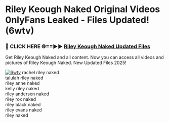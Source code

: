 # Riley Keough Naked Original Videos 0nlyFans Leaked - Files Updated! (6wtv)

<h3>🔴 CLICK HERE 🌐==►► <a href="https://tinyurl.com/up5wt9bj" rel="nofollow">Riley Keough Naked Updated Files</a></h3>

Get Riley Keough Naked and all content. Now you can access all videos and pictures of Riley Keough Naked. New Updated Files 2025!

[![6wtv](https://i.imgur.com/ABiUzMV.gif)](https://tinyurl.com/up5wt9bj)
rachel riley naked<br>
talulah riley naked<br>
riley anne naked<br>
kelly riley naked<br>
riley andersen naked<br>
riley rox naked<br>
riley black naked<br>
riley evans naked<br>
riley naked
